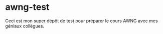# awng-test

Ceci est mon super dépôt de test pour préparer le cours AWNG avec mes géniaux collègues.
